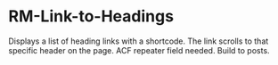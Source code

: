 # RM-Link-to-Headings
Displays a list of heading links with a shortcode. The link scrolls to that specific header on the page. ACF repeater field needed. Build to posts.
